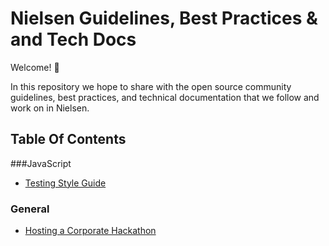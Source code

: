 # Nielsen Guidelines, Best Practices & and Tech Docs
Welcome! 👋

In this repository we hope to share with the open source community guidelines,
best practices, and technical documentation that we follow and work on in
Nielsen.

## Table Of Contents

###JavaScript
* [Testing Style Guide](/javascript/testing)

### General
* [Hosting a Corporate Hackathon](docs/Hosting%20a%20Corporate%20Hackathon.md)
